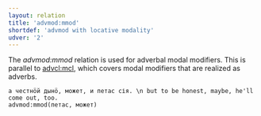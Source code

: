 ```yaml
---
layout: relation
title: 'advmod:mmod'
shortdef: 'advmod with locative modality'
udver: '2'
---
```


The _advmod:mmod_ relation is used for adverbal modal modifiers.
This is parallel to [advcl:mcl](), which covers modal modifiers that are realized as adverbs.

~~~ sdparse
а честнӧй дынӧ, может, и петас сія. \n but to be honest, maybe, he'll come out, too.
advmod:mmod(петас, может)

~~~

<!-- Interlanguage links updated Ne 5. května 2024, 18:20:40 CEST -->
